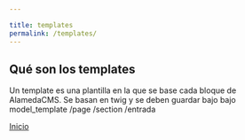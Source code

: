 ```yaml
---

title: templates
permalink: /templates/
---
```


## Qué son los templates
  Un template es una plantilla en la que se base cada bloque de AlamedaCMS.
  Se basan en twig y se deben guardar bajo bajo 
      model_template 
                     /page
                     /section
                     /entrada
                     
[Inicio](index.md)
